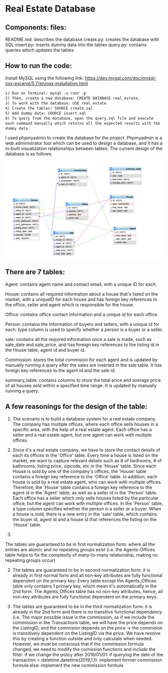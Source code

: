 # Real Estate Database 

## Components: files:

README.md: describes the database
create.py: creates the database with SQL
insert.py: inserts dummy data into the tables
query.py: contains queries which updates the tables


## How to run the code:

Install MySQL using the following link: https://dev.mysql.com/doc/mysql-osx-excerpt/5.7/en/osx-installation.html

	1) Run on Terminal: mysql -u root -p
	2) Then, create a new database: CREATE DATABASE real_estate;
	3) To work with the database: USE real_estate
	4) Create the tables: SOURCE create.sql 
	5) Add dummy data: SOURCE insert.sql
	6) To query from the database, open the query.sql file and execute each command manually which returns all the expected results with the dummy data.
	
I used phpmyadmin to create the database for the project. Phpmyadmin is a web administrator tool which can be used to design a database, and it has a in-built visualization relationships between tables. The current design of the database is as follows: 

![alt text](https://raw.githubusercontent.com/tanhakate/real_estate/master/real_estate_design.png)

## There are 7 tables:

Agent: contains agent name and contact email, with a unique ID for each. 

House: contains all required information about a house that's listed on the market, with a uniqueID for each house and has foreign key references to the office, seller and agent which is responsible for the house. 

Office: contains office contact information and a unique id for each office. 

Person: contains the information of buyers and sellers, with a unique id for each. type column is used to specify whether a person is a buyer or a seller. 

sale: contains all the required information once a sale is made, such as sale_date and sale_price, and has foreign key references to the listing id in the House table, agent id and buyer id. 

Commission: stores the total commision for each agent and is updated by manually running a query after the sales are inserted in the sale table. It has foreign key references to the agent id and the sale id. 

summary_table: contains columns to store the total price and average price of all houses sold within a specified time range. It is updated by manually running a query. 

## A few reasonings for the design of the table:

1) The scenario is to build a database system for a real estate company. The company has multiple offices, where each office sells houses in a specific area, with the help of a real estate agent. Each office has a seller and a real estate agent, but one agent can work with multiple offices. 

2) Since it's a real estate company, we have to store the contact details of each its offices in the 'Office' table. Every time a house is listed on the market, we want to capture relevant details such as # of bedrooms, # of bathrooms, listing price, zipcode, etc in the 'House' table. Since each House is sold by one of the company's offices, the 'House' table contains a foreign key reference to the 'Office' table. In addition, each house is sold by a real estate agent, who can work with multiple offices. Therefore, the 'House' table contains a foreign key reference to the agent id in the 'Agent' table, as well as a seller id in the 'Person' table. Each office has a seller which only sells houses listed by the particular office, but the agent can work with multiple offices. In the 'Person' table, a type column specifies whether the person is a seller or a buyer. When a house is sold, there is a new entry in the 'sale' table, which contains the buyer id, agent id and a house id that references the listing on the 'House' table. 

3) 

The tables are guaranteed to be in first normalization form: where all the entries are atomic and no repeating groups exist (i.e. the Agents-Offices table helps to fix the complexity of many-to-many relationship, making no repeating groups occur)

2) The tables are guaranteed to be in second normalization form: it is already in first normal form and all non-key attributes are fully functional dependent on the primary key: Every table except the Agents_Offices table only contains 1 primary key, which mean it's automatically in the 2nd form. The Agents_Offices table has no non-key attributes, hence, all non-key attributes are fully functional dependent on the primary keys.

3) The tables are guaranteed to be in the third normalization form: it is already in the 2nd form and there is no transitive functional dependency. (i.e. The major possible issue is the commission, as if we include the commission in the Transactions table, we will have the price depends on the ListingID, and the commision depends on the price -> the commision is transitively dependent on the ListingID via the price. We have resolve this by creating a function outside and only calculate when needed. 
However, we must be conscious that if the commission formula changed, we need to modify the comission functions and include the filter: if we change the policy after 2019/01/01: 
if querying the date of the transaction < datetime.datetime(2019,1,1): implement former commission formula else: implement the new commission formula
